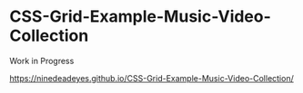 # CSS-Grid-Example-Music-Video-Collection

Work in Progress 

 https://ninedeadeyes.github.io/CSS-Grid-Example-Music-Video-Collection/
